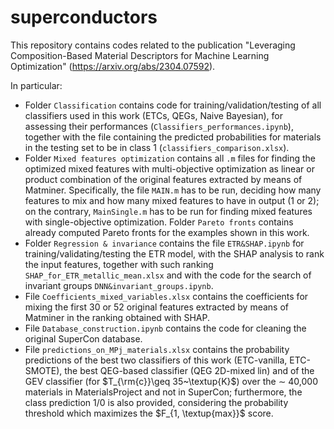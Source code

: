 # superconductors

This repository contains codes related to the publication "Leveraging Composition-Based Material Descriptors for Machine Learning Optimization" (https://arxiv.org/abs/2304.07592).

In particular:

* Folder ```Classification``` contains code for training/validation/testing of all classifiers used in this work (ETCs, QEGs, Naive Bayesian), for assessing their performances (```Classifiers_performances.ipynb```), together with the file containing the predicted probabilities for materials in the testing set to be in class 1 (```classifiers_comparison.xlsx```).
* Folder ```Mixed features optimization``` contains all ```.m``` files for finding the optimized mixed features with multi-objective optimization as linear or product combination of the original features extracted by means of Matminer. Specifically, the file ```MAIN.m``` has to be run, deciding how many features to mix and how many mixed features to have in output (1 or 2); on the contrary, ```MainSingle.m``` has to be run for finding mixed features with single-objective optimization. Folder ```Pareto fronts``` contains already computed Pareto fronts for the examples shown in this work.
* Folder ```Regression & invariance``` contains the file ```ETR&SHAP.ipynb``` for training/validating/testing the ETR model, with the SHAP analysis to rank the input features, together with such ranking ```SHAP_for_ETR_metallic_mean.xlsx``` and with the code for the search of invariant groups ```DNN&invariant_groups.ipynb```.
* File ```Coefficients_mixed_variables.xlsx``` contains the coefficients for mixing the first 30 or 52 original features extracted by means of Matminer in the ranking obtained with SHAP.
* File ```Database_construction.ipynb``` contains the code for cleaning the original SuperCon database.
* File ```predictions_on_MPj_materials.xlsx``` contains the probability predictions of the best two classifiers of this work (ETC-vanilla, ETC-SMOTE), the best QEG-based classifier (QEG 2D-mixed lin) and of the GEV classifier (for $T_{\rm{c}}\geq 35~\textup{K}$) over the $\sim$ 40,000 materials in MaterialsProject and not in SuperCon; furthermore, the class prediction 1/0 is also provided, considering the probability threshold which maximizes the $F_{1, \textup{max}}$ score.
